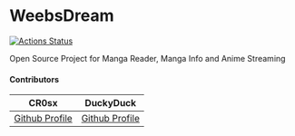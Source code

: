 # WeebsDream
[![Actions Status](https://github.com/rezaldyns/WeebsDream/workflows/Node.js%20CI/badge.svg)](https://github.com/rezaldyns/WeebsDream/actions)

 Open Source Project for Manga Reader, Manga Info and Anime Streaming

#### Contributors 
**CR0sx**       | **DuckyDuck**
:-------------------------:|:-------------------------:
[Github Profile](https://github.com/CR0sx)   | [Github Profile](https://github.com/rezaldyns)


  
